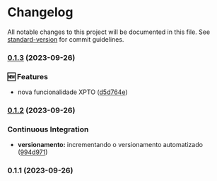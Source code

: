 # Changelog

All notable changes to this project will be documented in this file. See [standard-version](https://github.com/conventional-changelog/standard-version) for commit guidelines.

### [0.1.3](https://github.com/ricbaiano/testecicdReact/compare/v0.1.2...v0.1.3) (2023-09-26)


### 🆕 Features

* nova funcionalidade XPTO ([d5d764e](https://github.com/ricbaiano/testecicdReact/commit/d5d764eaf58506ae6c0ec00a66bbc3b0e5b237b0))

### [0.1.2](https://github.com/ricbaiano/testecicdReact/compare/v0.1.1...v0.1.2) (2023-09-26)


### Continuous Integration

* **versionamento:** incrementando o versionamento automatizado ([994d971](https://github.com/ricbaiano/testecicdReact/commit/994d971ec8e9d63d09ab8c01ce7bc42302d33226))

### 0.1.1 (2023-09-26)
